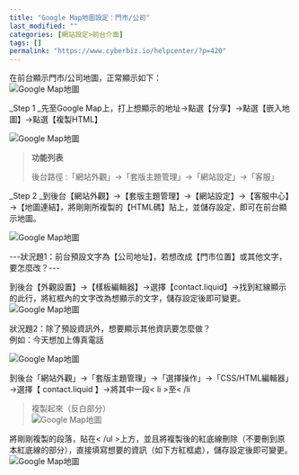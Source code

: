 ```yaml
---
title: "Google Map地圖設定：門市/公司"
last_modified: ""
categories: [網站設定>前台介面]
tags: []
permalink: "https://www.cyberbiz.io/helpcenter/?p=420"
---
```


在前台顯示門市/公司地圖，正常顯示如下：  
![Google Map地圖](https://www.cyberbiz.co/helpcenter/wp-content/uploads/2019/09/MAP1.png)

_Step 1  _先至Google Map上，打上想顯示的地址→點選【分享】→點選【嵌入地圖】→點選【複製HTML】

![Google Map地圖](https://www.cyberbiz.co/helpcenter/wp-content/uploads/2019/09/MAP2.png)

> **功能列表**
>
> 後台路徑 :「網站外觀」→「套版主題管理」→「網站設定」→「客服」  
>

_Step 2
_到後台【網站外觀】→【套版主題管理】→【網站設定】→【客服中心】→【地圖連結】，將剛剛所複製的【HTML碼】貼上，並儲存設定，即可在前台顯示地圖。

![Google Map地圖](https://www.cyberbiz.co/helpcenter/wp-content/uploads/2019/09/MAP3.png)

\---狀況題1：前台預設文字為【公司地址】，若想改成【門市位置】或其他文字，要怎麼改？---

到後台【外觀設置】→【樣板編輯器】→選擇【contact.liquid】→找到紅線顯示的此行，將紅框內的文字改為想顯示的文字，儲存設定後即可變更。  
![Google Map地圖](https://www.cyberbiz.co/helpcenter/wp-content/uploads/2019/09/MAP4.png)

狀況題2：除了預設資訊外，想要顯示其他資訊要怎麼做？  
例如：今天想加上傳真電話

![Google Map地圖](https://www.cyberbiz.co/helpcenter/wp-content/uploads/2019/09/MAP5.png)

到後台「網站外觀」→「套版主題管理」→「選擇操作」→「CSS/HTML編輯器」→選擇【 contact.liquid 】→將其中一段< li >至< /li
>複製起來（反白部分）  
![Google Map地圖](https://www.cyberbiz.co/helpcenter/wp-content/uploads/2019/09/MAP6.png)

將剛剛複製的段落，貼在< /ul >上方，並且將複製後的紅底線刪除（不要刪到原本紅底線的部分），直接填寫想要的資訊（如下方紅框處），儲存設定後即可變更。  
![Google Map地圖](https://www.cyberbiz.co/helpcenter/wp-content/uploads/2019/09/MAP7.png)

